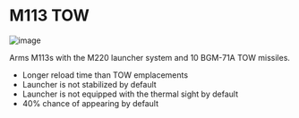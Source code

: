 # M113 TOW
![image](https://github.com/thebeninator/M113-TOW/assets/89621837/02138945-7ce8-42f2-b33b-641d26761442)

Arms M113s with the M220 launcher system and 10 BGM-71A TOW missiles.
- Longer reload time than TOW emplacements
- Launcher is not stabilized by default
- Launcher is not equipped with the thermal sight by default
- 40% chance of appearing by default
